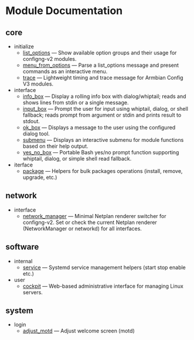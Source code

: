 # Module Documentation

## core
- initialize
    - [list_options](./list_options.md) — Show available option groups and their usage for configng-v2 modules.
    - [menu_from_options](./menu_from_options.md) — Parse a list_options message and present commands as an interactive menu.
    - [trace](./trace.md) — Lightweight timing and trace message for Armbian Config V3 modules.
- interface
    - [info_box](./info_box.md) — Display a rolling info box with dialog/whiptail; reads and shows lines from stdin or a single message.
    - [input_box](./input_box.md) — Prompt the user for input using whiptail, dialog, or shell fallback; reads prompt from argument or stdin and prints result to stdout.
    - [ok_box](./ok_box.md) — Displays a message to the user using the configured dialog tool.
    - [submenu](./submenu.md) — Displays an interactive submenu for module functions based on their help output.
    - [yes_no_box](./yes_no_box.md) — Portable Bash yes/no prompt function supporting whiptail, dialog, or simple shell read fallback.
- iterface
    - [package](./package.md) — Helpers for bulk packages operations (install, remove, upgrade, etc.)

## network
- interface
    - [network_manager](./network_manager.md) — Minimal Netplan renderer switcher for configng-v2. Set or check the current Netplan renderer (NetworkManager or networkd) for all interfaces.

## software
- internal
    - [service](./service.md) — Systemd service management helpers (start stop enable etc.)
- user
    - [cockpit](./cockpit.md) — Web-based administrative interface for managing Linux servers.

## system
- login
    - [adjust_motd](./adjust_motd.md) — Adjust welcome screen (motd)

